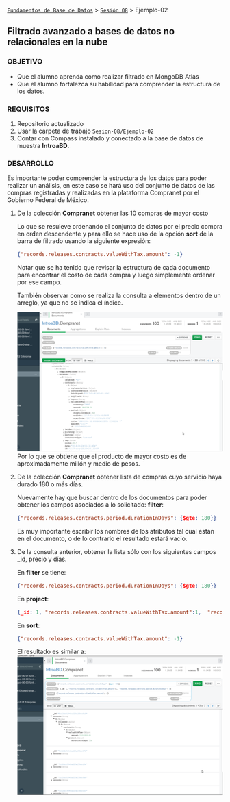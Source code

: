 [`Fundamentos de Base de Datos`](../../Readme.md) > [`Sesión 08`](../Readme.md) > Ejemplo-02
## Filtrado avanzado a bases de datos no relacionales en la nube

### OBJETIVO
- Que el alumno aprenda como realizar filtrado en MongoDB Atlas
- Que el alumno fortalezca su habilidad para comprender la estructura de los datos.

### REQUISITOS
1. Repositorio actualizado
1. Usar la carpeta de trabajo `Sesion-08/Ejemplo-02`
1. Contar con Compass instalado y conectado a la base de datos de muestra __IntroaBD__.

### DESARROLLO
Es importante poder comprender la estructura de los datos para poder realizar un análisis, en este caso se hará uso del conjunto de datos de las compras registradas y realizadas en la plataforma Compranet por el Gobierno Federal de México.

1. De la colección __Compranet__ obtener las 10 compras de mayor costo

    Lo que se resuleve ordenando el conjunto de datos por el precio compra en orden descendente y para ello se hace uso de la opción __sort__ de la barra de filtrado usando la siguiente expresión:
    ```json
    {"records.releases.contracts.valueWithTax.amount": -1}
    ```
    Notar que se ha tenido que revisar la estructura de cada documento para encontrar el costo de cada compra y luego simplemente ordenar por ese campo.

    También observar como se realiza la consulta a elementos dentro de un arreglo, ya que no se indica el índice.

    ![Resultados consulta](assets/resultados-01.png)
    Por lo que se obtiene que el producto de mayor costo es de aproximadamente millón y medio de pesos.

1. De la colección __Compranet__ obtener lista de compras cuyo servicio haya durado 180 o más días.

    Nuevamente hay que buscar dentro de los documentos para poder obtener los campos asociados a lo solicitado:
    __filter__:
    ```json
    {"records.releases.contracts.period.durationInDays": {$gte: 180}}
    ```
    Es muy importante escribir los nombres de los atributos tal cual están en el documento, o de lo contrario el resultado estará vacio.

1. De la consulta anterior, obtener la lista sólo con los siguientes campos _id, precio y días.

    En __filter__ se tiene:
    ```json
    {"records.releases.contracts.period.durationInDays": {$gte: 180}}
    ```

    En __project__:
    ```json
    {_id: 1, "records.releases.contracts.valueWithTax.amount":1,  "records.releases.contracts.period.durationInDays": 1}
    ```

    En __sort__:
    ```json
    {"records.releases.contracts.valueWithTax.amount": -1}
    ```

    El resultado es similar a:
    ![Resultados](assets/resultados-02.png)
